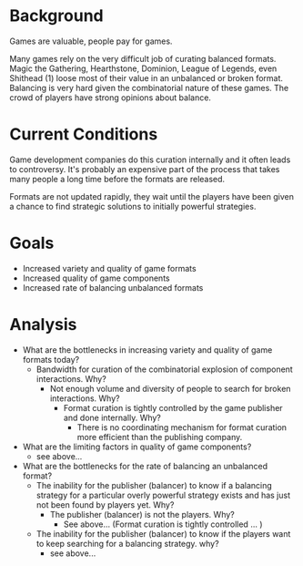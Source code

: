# Background

Games are valuable, people pay for games.

Many games rely on the very difficult job of curating balanced formats. Magic the Gathering, Hearthstone, Dominion, League of Legends, even Shithead (1) loose most of their value in an unbalanced or broken format. Balancing is very hard given the combinatorial nature of these games. The crowd of players have strong opinions about balance.

# Current Conditions

Game development companies do this curation internally and it often leads to controversy. It's probably an expensive part of the process that takes many people a long time before the formats are released.

Formats are not updated rapidly, they wait until the players have been given a chance to find strategic solutions to initially powerful strategies. 

# Goals

- Increased variety and quality of game formats
- Increased quality of game components
- Increased rate of balancing unbalanced formats

# Analysis

- What are the bottlenecks in increasing variety and quality of game formats today?
  - Bandwidth for curation of the combinatorial explosion of component interactions. Why?
    - Not enough volume and diversity of people to search for broken interactions. Why?
      - Format curation is tightly controlled by the game publisher and done internally. Why?
        - There is no coordinating mechanism for format curation more efficient than the publishing company.
- What are the limiting factors in quality of game components?
  - see above...
- What are the bottlenecks for the rate of balancing an unbalanced format?
  - The inability for the publisher (balancer) to know if a balancing strategy for a particular overly powerful strategy exists and has just not been found by players yet. Why?
    - The publisher (balancer) is not the players. Why?
      - See above... (Format curation is tightly controlled ... )
  - The inability for the publisher (balancer) to know if the players want to keep searching for a balancing strategy. why?
    - see above...
